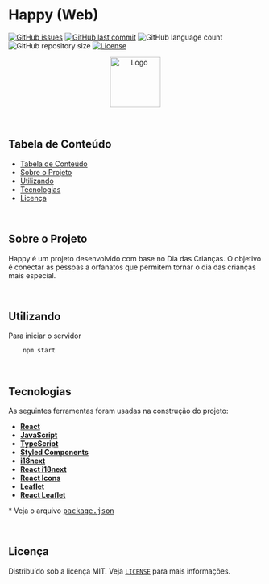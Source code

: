 # Happy (Web)

<!-- PROJECT SHIELDS -->

[![GitHub issues](https://img.shields.io/github/issues-raw/CarlosETB/happy-web.svg)](https://github.com/CarlosETB/happy-web/issues)
[![GitHub last commit](https://img.shields.io/github/last-commit/CarlosETB/happy-web.svg)](https://github.com/CarlosETB/happy-web/commits/master)
![GitHub language count](https://img.shields.io/github/languages/count/CarlosETB/happy-web?color=%2304D361)
![GitHub repository size](https://img.shields.io/github/repo-size/CarlosETB/happy-web)
[![License](https://img.shields.io/badge/license-MIT-brightgreen)](https://github.com/CarlosETB/happy-web/stargazers)

<!-- PROJECT LOGO -->

<p align="center">
    <img height="100px" src='./src/assets/image/logo.png' alt="Logo">
</p>

<br />

<!-- TABLE OF CONTENTS -->

## Tabela de Conteúdo

- [Tabela de Conteúdo](#tabela-de-conte%C3%BAdo)
- [Sobre o Projeto](#sobre-o-projeto)
- [Utilizando](#utilizando)
- [Tecnologias](#tecnologias)
- [Licença](#licen%C3%A7a)

<br />

<!-- ABOUT THE PROJECT -->

## Sobre o Projeto

Happy é um projeto desenvolvido com base no Dia das Crianças. O objetivo é conectar as pessoas a orfanatos que permitem tornar o dia das crianças mais especial.

<br />

<!-- USING -->

## Utilizando

Para iniciar o servidor

```sh
    npm start
```

<br />

## Tecnologias

As seguintes ferramentas foram usadas na construção do projeto:

- **[React](https://pt-br.reactjs.org/)**
- **[JavaScript](https://www.javascript.com/)**
- **[TypeScript](https://www.typescriptlang.org/)**
- **[Styled Components](https://styled-components.com/)**
- **[i18next](https://www.i18next.com/)**
- **[React i18next](https://www.i18next.com/)**
- **[React Icons](https://react-icons.github.io/react-icons/)**
- **[Leaflet](https://leafletjs.com/)**
- **[React Leaflet](https://react-leaflet.js.org/)**

\* Veja o arquivo <kbd>[package.json](./package.json)</kbd>

<br />

<!-- LICENSE -->

## Licença

Distribuído sob a licença MIT. Veja [`LICENSE`](./LICENSE) para mais informações.
